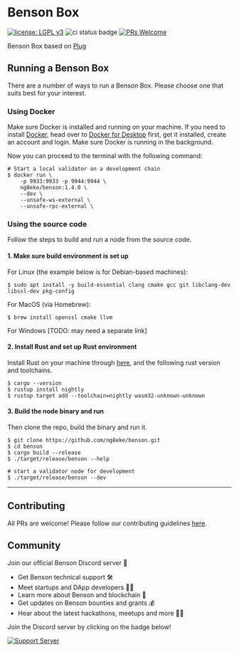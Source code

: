 # Benson Box
[![license: LGPL v3](https://img.shields.io/badge/License-LGPL%20v3-blue.svg)](LICENSE) ![ci status badge](https://github.com/ng8eke/benson/workflows/CI/badge.svg) [![PRs Welcome](https://img.shields.io/badge/PRs-welcome-brightgreen.svg)](docs/CONTRIBUTING.adoc)

Benson Box based on [Plug](https://github.com/plugblockchain/plug-blockchain)

## Running a Benson Box

There are a number of ways to run a Benson Box. Please choose one that suits best for your interest.

### Using Docker

Make sure Docker is installed and running on your machine.
If you need to install [Docker](https://www.docker.com/), head over to [Docker for Desktop](https://www.docker.com/products/docker-desktop) first, get it installed, create an account and login. Make sure Docker is running in the background.

Now you can proceed to the terminal with the following command:

```
# Start a local validator on a development chain
$ docker run \
    -p 9933:9933 -p 9944:9944 \
    ng8eke/benson:1.4.0 \
    --dev \
    --unsafe-ws-external \
    --unsafe-rpc-external \
```

### Using the source code

Follow the steps to build and run a node from the source code.

#### 1. Make sure build environment is set up

For Linux (the example below is for Debian-based machines):
```
$ sudo apt install -y build-essential clang cmake gcc git libclang-dev libssl-dev pkg-config
```

For MacOS (via Homebrew):
```
$ brew install openssl cmake llvm
```

For Windows [TODO: may need a separate link]

#### 2. Install Rust and set up Rust environment

Install Rust on your machine through [here](https://rustup.rs/), and the following rust version and toolchains.
```
$ cargo --version
$ rustup install nightly
$ rustup target add --toolchain=nightly wasm32-unknown-unknown
```

#### 3. Build the node binary and run

Then clone the repo, build the binary and run it.
```
$ git clone https://github.com/ng8eke/benson.git
$ cd benson
$ cargo build --release
$ ./target/release/benson --help

# start a validator node for development
$ ./target/release/benson --dev
```

------

## Contributing

All PRs are welcome! Please follow our contributing guidelines [here](docs/CONTRIBUTING.md).

## Community

Join our official Benson Discord server 🤗

* Get Benson technical support 🛠
* Meet startups and DApp developers 👯‍♂️
* Learn more about Benson and blockchain 🙌
* Get updates on Benson bounties and grants 💰
* Hear about the latest hackathons, meetups and more 👩‍💻

Join the Discord server by clicking on the badge below!

[![Support Server](https://img.shields.io/discord/801219591636254770.svg?label=Discord&logo=Discord&colorB=7289da&style=for-the-badge)](https://discord.gg/YX2DNVh89)
